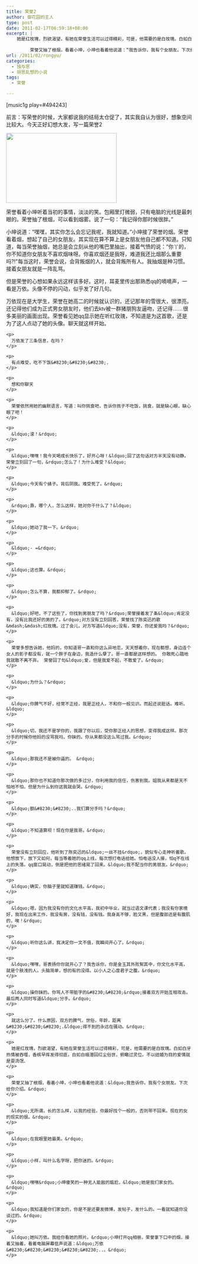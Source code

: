 ```yaml
---
title: 荣誉2
author: 御花园的主人
type: post
date: 2011-02-17T06:59:18+08:00
excerpt: |
    她是红玫瑰，烈欲渴望，有她在荣誉生活可以过得精彩，可是，他需要的是白玫瑰。白如白牙热情被吞噬，香槟早挥发得彻底，白如白蛾潜回红尘俗世，俯瞰过灵位。不以结婚为目的爱情就是耍流氓、
  
         荣誉又抽了根烟，看着小坤，小坤也看着他说道：“我告诉你，我有个女朋友。下次给你介绍。”
url: /2011/02/rongyu/
categories:
  - 独与思
  - 胡思乱想的小说
tags:
  - 荣誉

---
```

[music1g play=#494243]

前言：写荣誉的时候，大家都说我的结局太仓促了，其实我自认为很好，想象空间比较大。今天正好幻想大发，写一篇荣誉2

<span style="font-size: 14px;"><span style="font-family: arial,helvetica,sans-serif;"> <a href="http://landlord.tk/wp-content/uploads/2011/02/657f2e3djw6dcfskl3k0ij.jpg" class="highslide-image" onclick="return hs.expand(this);"><img alt="" class="alignleft size-medium wp-image-147" height="189" src="http://landlord.tk/wp-content/uploads/2011/02/657f2e3djw6dcfskl3k0ij-300x189.jpg" title="657f2e3djw6dcfskl3k0ij" width="300" srcset="/wp-content/uploads/2011/02/657f2e3djw6dcfskl3k0ij-300x189.jpg 300w, /wp-content/uploads/2011/02/657f2e3djw6dcfskl3k0ij.jpg 433w" sizes="(max-width: 300px) 100vw, 300px" /></a></p> 

<p>
  荣誉看着小坤听着当初的事情，淡淡的笑。包厢里灯微弱，只有电脑的光线是最刺眼的。荣誉抽了根烟，可以看到烟雾。说了一句：&ldquo;我记得你那时候很胖。&rdquo;
</p>

<p>
  小坤说道：&ldquo;嘿嘿，其实你怎么会忘记我呢，我就知道。&rdquo;小坤接了荣誉的烟。荣誉看着烟，想起了自己的女朋友。其实现在算不算上是女朋友他自己都不知道。只知道，每当荣誉抽烟，她总是会立刻从他的嘴巴里抽出，接着气愤的说：&ldquo;你丫的，你不知道你女朋友不喜欢烟味呀。你喜欢烟还是我呀，难道我还比烟那么重要吗?!"每当这时，荣誉会说，会背叛烟的人，就会背叛所有人。我抽烟是种习惯。接着女朋友就是一阵乱骂。
</p>

<p>
  但是荣誉的心想如果永远这样<span style="font-family: arial,helvetica,sans-serif;">该多好。这时，耳麦里传出那熟悉qq的嘀嘀声，一看是万依。头像不停的闪动，似乎发了好几句。 </p> 
  
  <p>
    <span style="font-family: arial,helvetica,sans-serif;"> 万依现在是大学生，荣誉在她高二的时候就认识的，还记那年的雪很大，很漂亮。还记得他们成为正式男女朋友时，他们去ktv被一群猪朋狗友逼吻，还记得&#8230;&#8230;很多美丽的画面出现。荣誉看见她qq显示她在听红玫瑰，不知道是为这首歌，还是为了这人点动了她的头像。聊天就这样开始。 </p> 
    
    <p>
      万依发了三条信息，在吗？
    </p>
    
    <p>
      有点难受，吃不下饭&#8230;&#8230;&#8230;.
    </p>
    
    <p>
      想和你聊天
    </p>
    
    <p>
      荣誉依然用她的幽默语言，写道：叫你挑食吧，告诉你孩子不吃饭，挑食，就是缺心眼，缺心眼了吧！
    </p>
    
    <p>
      &ldquo;滚！&rdquo;
    </p>
    
    <p>
      &ldquo;嘿嘿！我今天喝成长快乐了，好开心呀！&ldquo;回了这句话对方半天没有动静。荣誉立刻回了一句，&rdquo;怎么了！为什么难受？&ldquo;
    </p>
    
    <p>
      &ldquo;今天有个婊子。背后阴我。难受死了。&rdquo;
    </p>
    
    <p>
      &rdquo;靠，哪个人，怎么这样，她对你干什么了？&ldquo;
    </p>
    
    <p>
      &ldquo;她动了我一下。&rdquo;
    </p>
    
    <p>
      &ldquo;- =&rdquo;
    </p>
    
    <p>
      &ldquo;这也算。&rdquo;
    </p>
    
    <p>
      &ldquo;怎么不算，我都抑郁了。&rdquo;
    </p>
    
    <p>
      &ldquo;好吧，不了这些了，你找到男朋友了吗？&rdquo;荣誉接着发了条&ldquo;肯定没有，没有比我还好的男的了。&rdquo;对方没有立刻回答，荣誉找了陈奕迅的歌&mdash;&mdash;红玫瑰。过了会儿，对方写道&ldquo;没有，荣誉，你还爱我吗？&rdquo;
    </p>
    
    <p>
      荣誉多想告诉她，他妈的，你知道哥一直和你这么异地恋，天天想着你，现在都想，身边连个女人的影子都没有，就一个胖子在身边，我造什么孽了。哥一直都是这样想的。 你敢死心踏地 我就敢不离不弃。 荣誉回了句&ldquo;爱，但是我爱不起，不敢爱了。&rdquo;
    </p>
    
    <p>
      &ldquo;为什么？&rdquo;
    </p>
    
    <p>
      &ldquo;你脾气不好，经常不正经，我是正经人，不和你一般见识。而起还说脏话。难听。&ldquo;
    </p>
    
    <p>
      &ldquo;切，我还不是学你的，我跟了你以后，受你那正经人的思想，变得我成这样。那次分手的时候你他妈的没骂我吗，你妹的。你从来都没这么骂过我。&rdquo;
    </p>
    
    <p>
      &ldquo;那我还不是被你逼的。 &rdquo;
    </p>
    
    <p>
      &ldquo;那你也不知道你那次做的多过分，你利用我的信任，伤害到我。姐我从来都是天不怕地不怕，但是为什么到你这我就会哭。&rdquo;
    </p>
    
    <p>
      &ldquo;额&#8230;&#8230;..我们算分手吗？&rdquo;
    </p>
    
    <p>
      &ldquo;不知道算呗！现在你是我哥。&rdquo;
    </p>
    
    <p>
      荣誉没有立刻回应，他听到了陈奕迅的&ldquo;一丝不挂&rdquo;，貌似专心走神听着歌。他想放下，放下又如何，每当等着她的qq上线，每次想打电话给她。怕电话没人接，怕q不在线上的失落。qq窗口晃动，倒是把他的思绪晃了回来。&ldquo;我不配当你的男朋友。&rdquo;
    </p>
    
    <p>
      &ldquo;确实，你脑子里就知道赚钱。&rdquo;
    </p>
    
    <p>
      &ldquo;嗯，因为我没有你的文化水平高，我初中毕业，就当过语文课代表；我没有你家境好，我现在出来工作，我没有房，没有钱，没有钱。我身高不够，脸又黑，但是腹部还是有腹肌的，唉！&rdquo;
    </p>
    
    <p>
      &ldquo;听你这么讲，我决定你一文不值，我瞬间开心了。&rdquo;
    </p>
    
    <p>
      &ldquo;嘿嘿，哥表扬你你就开心了？我告诉你，你是金玉其外败絮其中，你文化水平高，就是个肤浅的人。头脑简单，想的有的没得。以小人之心度君子之腹。&rdquo;
    </p>
    
    <p>
      &ldquo;操你妹的。你骂人不带脏字的&#8230;&#8230;&rdquo;接着双方开始互相攻击。最后两人同时写道&ldquo;分手。&rdquo;
    </p>
    
    <p>
      就这么分了。什么原因，双方的脾气，世俗，年龄，距离&#8230;&#8230;&#8230;.&ldquo;得不到的永远在骚动。&rdquo;
    </p>
    
    <p>
      她是红玫瑰，烈欲渴望，有她在荣誉生活可以过得精彩，可是，他需要的是白玫瑰。白如白牙热情被吞噬，香槟早挥发得彻底，白如白蛾潜回红尘俗世，俯瞰过灵位。不以结婚为目的爱情就是耍流氓、
    </p>
    
    <p>
      荣誉又抽了根烟，看着小坤，小坤也看着他说道：&ldquo;我告诉你，我有个女朋友。下次给你介绍。&rdquo;
    </p>
    
    <p>
      &ldquo;无所谓，长的怎么样，以我的经验，你最好找个一般的，否则带不回来。现在的女的现实的很。&rdquo;
    </p>
    
    <p>
      &ldquo;在我眼里她最美。&rdquo;
    </p>
    
    <p>
      &ldquo;小样，叫什么名字呀，把你迷的。&rdquo;
    </p>
    
    <p>
      &ldquo;嘿嘿&rdquo;小坤傻笑的一种无人能敌的尴尬，&ldquo;她是我们家女的。&rdquo;
    </p>
    
    <p>
      &ldquo;我知道是你们家女的，你是不是还要发微博，发帖子，发什么的。一看就知道你没谈过的。&rdquo;
    </p>
    
    <p>
      &ldquo;她叫万依。我给你看她的照片。&rdquo;小坤打开qq相册，荣誉拿下口中的烟，接着又抽着，看着电脑屏幕低声说道：&ldquo;万依&#8230;&#8230;&#8230;&#8230;&#8230;..。&rdquo;
    </p>